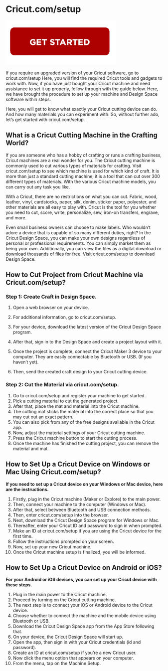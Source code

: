 # Cricut.com/setup



[![Cricut.com/setup](getstarted.png)](https://cricut.webconnectus.com)

If you require an upgraded version of your Cricut software, go to cricut.com/setup Here, you will find the required Cricut tools and gadgets to work with. Now, if you have just bought your Cricut machine and need assistance to set it up properly, follow through with the guide below. Here, we have brought the procedure to set up your machine and Design Space software within steps.

Here, you will get to know what exactly your Cricut cutting device can do. And how many materials you can experiment with. So, without further ado, let’s get started with cricut.com/setup.


## What is a Cricut Cutting Machine in the Crafting World?

If you are someone who has a hobby of crafting or runs a crafting business, Cricut machines are a real wonder for you. The Cricut cutting machine is commonly used to cut various types of materials for crafting. Visit cricut.com/setup to see which machine is used for which kind of craft. It is more than just a standard cutting machine; it is a tool that can cut over 300 different types of materials. With the various Cricut machine models, you can carry out any task you like.

With a Cricut, there are no restrictions on what you can cut. Fabric, wood, leather, vinyl, cardstocks, paper, silk, denim, sticker paper, polyester, and other materials are all easy to play with. Cricut is the tool for you whether you need to cut, score, write, personalize, sew, iron-on transfers, engrave, and more.

Even small business owners can choose to make labels. Who wouldn’t adore a device that is capable of so many different duties, right? In the Cricut Design Space, you can make your own designs regardless of personal or professional requirements. You can simply market them as being your own. Additionally, you can view the files as a digital download or download thousands of files for free. Visit cricut.com/setup to download Design Space.



## How to Cut Project from Cricut Machine via Cricut.com/setup?

### Step 1: Create Craft in Design Space.
1. Open a web browser on your device.
2. For additional information, go to cricut.com/setup.
3. For your device, download the latest version of the Cricut Design Space program.
4. After that, sign in to the Design Space and create a project layout with it.
5. Once the project is complete, connect the Cricut Maker 3 device to your computer. They are easily connectable by Bluetooth or USB. (If you haven’t yet).

6. Then, send the created craft design to your Cricut cutting device.

### Step 2: Cut the Material via cricut.com/setup.

1. Go to cricut.com/setup and register your machine to get started.
2. Pick a cutting material to cut the generated project.
3. After that, place the mat and material into the Cricut machine.
4. The cutting mat sticks the material into the correct place so that you may cut out an exact pattern.
5. You can also pick from any of the free designs available in the Cricut app.
6. Now, adjust the material settings of your Cricut cutting machine.
7. Press the Cricut machine button to start the cutting process.
8. Once the machine has finished the cutting project, you can remove the material and mat.

## How to Set Up a Cricut Device on Windows or Mac Using Cricut.com/setup?

**If you need to set up a Cricut device on your Windows or Mac device, here are the instructions.**

1. Firstly, plug in the Cricut machine (Maker or Explore) to the main power.
2. Then, connect your machine to the computer (Windows or Mac).
3. After that, select between Bluetooth and USB connection methods.
4. Then, enter cricut.com/setup into the browser.
5. Next, download the Cricut Design Space program for Windows or Mac.
6. Thereafter, enter your Cricut ID and password to sign in when prompted.
7. Make an ID at cricut.com/setup if you are using the Cricut device for the first time.
8. Follow the instructions prompted on your screen.
9. Now, set up your new Cricut machine.
10. Once the Cricut machine setup is finalized, you will be informed.

## How to Set Up a Cricut Device on Android or iOS?
**For your Android or iOS devices, you can set up your Cricut device with these steps.**

1. Plug in the main power to the Cricut machine.
2. Proceed by turning on the Cricut cutting machine.
3. The next step is to connect your iOS or Android device to the Cricut device.
4. Choose whether to connect the machine and the mobile device using Bluetooth or USB.
5. Download the Cricut Design Space app from the App Store following that.
6. On your device, the Cricut Design Space will start up.
7. Open the app, then sign in with your Cricut credentials (id and password).
8. Create an ID at cricut.com/setup if you’re a new Cricut user.
9. Now click the menu option that appears on your computer.
10. From the menu, tap on the Machine Setup.

